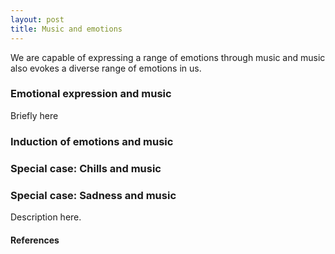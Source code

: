 ```yaml
---
layout: post
title: Music and emotions
---
```


We are capable of expressing a range of emotions through music and music also evokes a diverse range of emotions in us.

### Emotional expression and music

Briefly here

### Induction of emotions and music


### Special case: Chills and music


### Special case: Sadness and music

Description here.

#### References
<script src="https://bibbase.org/show?bib=https://github.com/tuomaseerola/tuomaseerola.github.io/edit/master/Eerola.bib&jsonp=1&filter=keyword:Sadness"></script>

